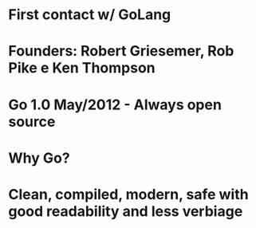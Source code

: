 # First contact w/ GoLang
# Founders: Robert Griesemer, Rob Pike e Ken Thompson
# Go 1.0 May/2012 - Always open source

# Why Go?
# Clean, compiled, modern, safe with good readability and less verbiage

